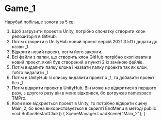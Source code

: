 # Game_1
Нарубай побільше золота за 5 хв.

1. Щоб загрузити проект в Unity, потрібно спочатку створити клон репозиторія в GitHub.
2. Потім створити в UnityHub новий проект версій 2021.3.5f1 і додати до назви _1.
3. Відкрити новий проект, потім його закрити.
4. Всі файли з папки, що створить клон GitHub потрібно скопіювати в новий проект, який був створений в пункті 2 із заміною файлів.
5. Потім видалити папку клона і назвати папку проекта так як клон, тобто видалити _1
6. Потім в UnityHub зі списку видалити проект з _1, та добавити проект без _1
7. Потім відкрити проект в UnityHub. Він може не відкритися з першого разу, з другого разу він в мене відкрився, бо догружав namespace TMPro.
8. Коли вже відкриється проект в Unity, то потрібно відкрити сцену Main_2, бо вона використовується в скрипті EndMenu в методі 
public void ButtonRestartClick()
    {
        SceneManager.LoadScene("Main_2");
    }
